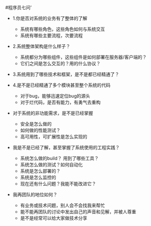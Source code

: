 #程序员七问’
- 1.你是否对系统的业务有了整体的了解
	- 	系统有哪些角色，这些角色如何与系统交互
	- 	系统有哪些主要流程，次要流程
- 2.系统整体架构是什么样子？
	- 系统都分为哪些组件，这些组件是如何部署在服务器/客户端的？
	- 它们之间是怎么交互的？用的什么协议？
- 3.系统用到了哪些技术和框架，是不是都已经精通了？
- 4.是不是已经精通了多个模块甚至整个系统的代码
	- 对于bug，能够迅速定位bug的源头
	- 对于烂代码，是否有能力，有勇气去重构

- 对于系统的非功能需求，是不是已经掌握
	- 安全是怎么做的
	- 如何做的性能测试？
	- 高可用性，可扩展性是怎么实现的

- 我是不是已经了解，甚至掌握了系统使用的工程实践？

	- 系统怎么做的build？ 用到了哪些工具？
	- 系统怎么做的测试？如何自动化
	- 系统是怎么部署的？
	- 系统是怎么监控的
	- 现在还有什么问题？我能不能改进它？

- 我再团队的地位如何？
	- 有业务或技术问题，别人会不会找我来帮忙
	- 能不能再团队的讨论中发出自己的声音和见解，并被人尊重
	- 是不是经常可以给大家做技术分享
